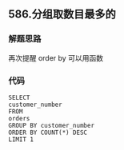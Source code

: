 ## 586.分组取数目最多的
### 解题思路
再次提醒 order by 可以用函数
### 代码
    SELECT
    customer_number
    FROM
    orders
    GROUP BY customer_number
    ORDER BY COUNT(*) DESC
    LIMIT 1